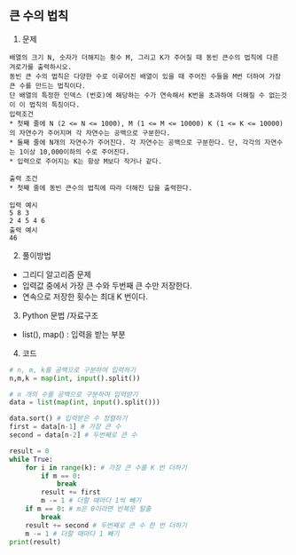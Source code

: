 ## 큰 수의 법칙 

1. 문제
```
배열의 크기 N, 숫자가 더해지는 횟수 M, 그리고 K가 주어질 때 동빈 큰수의 법칙에 다른 겨로가를 출력하시오. 
동빈 큰 수의 법칙은 다양한 수로 이루어진 배열이 있을 때 주어진 수들을 M번 더하여 가장 큰 수를 만드는 법칙이다. 
단 배열의 특정한 인덱스 (번호)에 해당하는 수가 연속해서 K번을 초과하여 더해질 수 없는것이 이 법칙의 특징이다. 
입력조건 
* 첫째 줄에 N (2 <= N <= 1000), M (1 <= M <= 10000) K (1 <= K <= 10000)의 자연수가 주어지며 각 자연수는 공백으로 구분한다. 
* 둘째 줄에 N개의 자연수가 주어진다. 각 자연수는 공백으로 구분한다. 단, 각각의 자연수는 1이상 10,000이하의 수로 주어진다. 
* 입력으로 주어지는 K는 항상 M보다 작거나 같다. 

출력 조건 
* 첫째 줄에 동빈 큰수의 법칙에 따라 더해진 답을 출력한다. 

입력 예시 
5 8 3 
2 4 5 4 6 
출력 예시 
46
```
2. 풀이방법
* 그리디 알고리즘 문제 
* 입력값 중에서 가장 큰 수와 두번째 큰 수만 저장한다. 
* 연속으로 저장한 횟수는 최대 K 번이다. 
3. Python 문법 /자료구조
* list(), map() : 입력을 받는 부분

4. 코드
``` python 
# n, m, k를 공백으로 구분하여 입력하기
n,m,k = map(int, input().split())

# n 개의 수를 공백으로 구분하여 입력받기 
data = list(map(int, input().split()))

data.sort() # 입력받은 수 정렬하기 
first = data[n-1] # 가장 큰 수 
second = data[n-2] # 두번째로 큰 수 

result = 0
while True:
    for i in range(k): # 가장 큰 수를 K 번 더하기 
        if m == 0:
            break
        result += first 
        m -= 1 # 더할 때마다 1씩 빼기 
    if m == 0: # m은 0이라면 반복문 탈출 
        break 
    result += second # 두번째로 큰 수 한 번 더하기 
    m -= 1 # 더할 때마다 1 빼기 
print(result)

```
